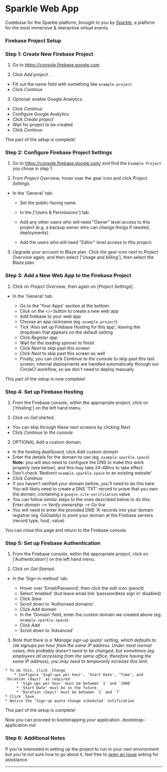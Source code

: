 # Sparkle Web App

Codebase for the Sparkle platform, brought to you by [Sparkle](https://sparklespaces.com/), a platform for the most immersive & interactive virtual events.

### Firebase Project Setup

<!-- section 1 -->

### Step 1: Create New Firebase Project

1. Go to https://console.firebase.google.com.

2. Click _Add project_.
  * Fill out the name field with something like `example-project`
  * Click _Continue_


3. Optional: enable Google Analytics.

  * Click _Continue_
  * Configure Google Analytics
  * Click _Create project_
  * Wait for project to be created
  * Click _Continue_

This part of the setup is complete!


### Step 2: Configure Firebase Project Settings

1. Go to https://console.firebase.google.com/ and find the `Example Project` you chose in step 1.

2. From _Project Overview_, hover over the gear icon and click _Project Settings_.

 * In the 'General' tab:

    * Set the public-facing name.
   * In the ['Users & Permissions'] tab:

    * Add any other users who will need "Owner" level access to this project (e.g. a backup owner who can change things if needed, deployments).
    * Add the users who will need "Editor" level access to this project.

3. Upgrade your account to Blaze plan. Click the gear icon next to _Project Overview_ again, and then select ['Usage and billing'], then select the Blaze plan.

### Step 3: Add a New Web App to the Firebase Project

1. Click on _Project Overview_, then again on [_Project Settings_].

 * In the 'General' tab:

    * Go to the 'Your Apps' section at the bottom.
    * Click on the `</>` button to create a new web app
    * Add firebase to your web app
    * Choose an app nickname (eg. `example-project`)
    * Tick 'Also set up Firebase Hosting for this app', leaving the dropdown that appears on the default setting
    * Click _Register app_
    * Wait for the _loading_ spinner to finish
    * Click _Next_ to skip past this screen
    * Click _Next_ to skip past this screen as well
    * Finally, you can click _Continue to the console_ to skip past this last screen; internal deployments are handled automatically through our CircleCI workflow, so we don't need to deploy manually

This part of the setup is now complete!


### Step 4: Set up Firebase Hosting

1. From the Firebase console, within the appropriate project, click on ['Hosting'] on the left hand menu.

2. Click on _Get started_.

 * You can skip through these next screens by clicking _Next_
  * Click _Continue to the console_

2. OPTIONAL Add a custom domain.

 * In the hosting dashboard, click _Add custom domain_
 * Enter the details for the domain to use (eg. `example.sparkle.space`)
    **Note:** you will also need to configure the DNS to make this work properly (see below), and this may take 24-48hrs to take effect
 * Don't check 'Redirect `example.sparkle.space` to an existing website'
 * Click _Continue_
 * If you haven't verified your domain before, you'll need to do this here. You will likely need to create a DNS 'TXT' record to prove that you own the domain, containing a `google-site-verification` value
 * You can follow similar steps to the ones described below to do this: _Enter domain --> Verify ownership --> Go live_
 * You will need to enter the provided DNS 'A' records into your domain registrar (eg. GoDaddy) to point your domain at the Firebase servers (record type, host, value)

You can close this page and return to the Firebase console.

</details>


### Step 5: Set up Firebase Authentication

1. From the Firebase console, within the appropriate project, click on ['Authentication'] on the left hand menu.

2. Click on _Get Started_.

  * In the ‘Sign-in method’ tab:

    * Hover over ‘Email/Password’, then click the edit icon (pencil)
    * Select ‘enabled’ (but leave email link ‘passwordless sign in’ disabled)
    * Click _Save_
    * Scroll down to 'Authorised domains'
    * Click _Add domain_
    * In the 'Domain' field, enter the custom domain we created above (eg. `example.sparkle.space`)
    * Click _Add_
    * Scroll down to 'Advanced'


  3. _Note that there is a 'Manage sign-up quota' setting, which defaults to `100` signups per hour from the same IP address. Under most normal cases, this probably doesn't need to be changed, but sometimes (eg. employees all accessing from the same office, therefore having the same IP address), you may need to temporarily increase this limit._

    * To do this, click _Change_
        * Configure 'Sign-ups per hour', 'Start Date', 'Time', and 'Duration (days)' as required
         * 'Sign-ups per hour' must be between `1` and `1000`
         * 'Start Date' must be in the future
         * 'Duration (days)' must be between `1` and `7`
    * Click _Save_
    * Notice the 'Sign-up quota change scheduled' notification

This part of the setup is complete!

Now you can proceed to bootstrapping your application ./bootstrap-application.md


### Step 6: Additional Notes

If you're interested in setting up the project to run in your own environment but you're not sure how to go about it, feel free to [open an issue](https://github.com/sparkletown/sparkle/issues/new) asking for assistance.

---
